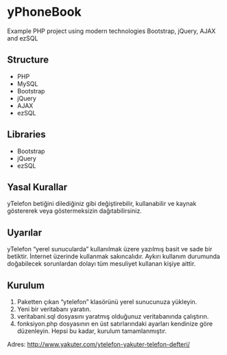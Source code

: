 yPhoneBook
========

Example PHP project using modern technologies Bootstrap, jQuery, AJAX and ezSQL

## Structure
* PHP
* MySQL
* Bootstrap
* jQuery
* AJAX
* ezSQL

## Libraries
* Bootstrap
* jQuery
* ezSQL

## Yasal Kurallar
yTelefon betiğini dilediğiniz gibi değiştirebilir, kullanabilir ve kaynak göstererek veya göstermeksizin dağıtabilirsiniz.

## Uyarılar
yTelefon “yerel sunucularda” kullanılmak üzere yazılmış basit ve sade bir betiktir. İnternet üzerinde kullanmak sakıncalıdır. Aykırı kullanım durumunda doğabilecek sorunlardan dolayı tüm mesuliyet kullanan kişiye aittir.

## Kurulum
1. Paketten çıkan “ytelefon” klasörünü yerel sunucunuza yükleyin.
1. Yeni bir veritabanı yaratın.
2. veritabani.sql dosyasını yaratmış olduğunuz veritabanında çalıştırın.
3. fonksiyon.php dosyasının en üst satırlarındaki ayarları kendinize göre düzenleyin.
Hepsi bu kadar, kurulum tamamlanmıştır.

Adres: http://www.yakuter.com/ytelefon-yakuter-telefon-defteri/
